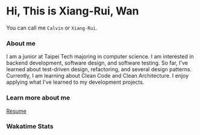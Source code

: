 # Hi, This is Xiang-Rui, Wan
You can call me `Calvin` or `Xiang-Rui`.

### About me

I am a junior at Taipei Tech majoring in computer science. I am interested in backend development, software design, and software testing. So far, I've learned about test-driven design, refactoring, and several design patterns. Currently, I am learning about Clean Code and Clean Architecture. I enjoy applying what I've learned to my development projects.

### Learn more about me

[Resume](./resume.pdf)


### Wakatime Stats
<!--START_SECTION:waka-->
<!--END_SECTION:waka-->